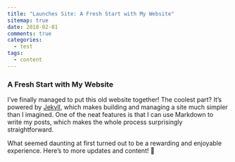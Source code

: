 ```yaml
---
title: "Launches Site: A Fresh Start with My Website"
sitemap: true
date: 2018-02-01
comments: true
categories:
  - test
tags:
  - content
---
```


### A Fresh Start with My Website

I’ve finally managed to put this old website together! The coolest part? It’s powered by [Jekyll](http://jekyllrb.com), which makes building and managing a site much simpler than I imagined. One of the neat features is that I can use Markdown to write my posts, which makes the whole process surprisingly straightforward.

What seemed daunting at first turned out to be a rewarding and enjoyable experience. Here’s to more updates and content! 🚀
